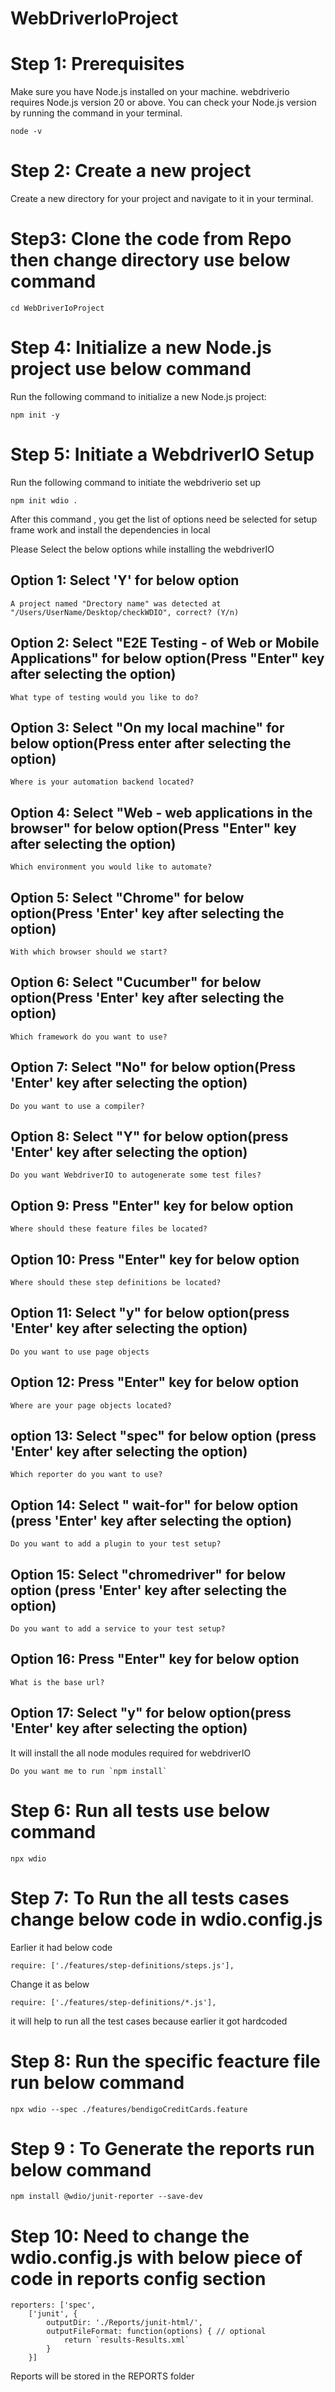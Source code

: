 # WebDriverIoProject

# Step 1: Prerequisites
Make sure you have Node.js installed on your machine. webdriverio requires Node.js version 20 or above. You can check your Node.js version by running the command in your terminal.
```
node -v
```
# Step 2: Create a new project
Create a new directory for your project and navigate to it in your terminal.

# Step3: Clone the code from Repo then change directory use below command
```
cd WebDriverIoProject
```
# Step 4: Initialize a new Node.js project use below command
Run the following command to initialize a new Node.js project:
```
npm init -y
```
# Step 5: Initiate a WebdriverIO Setup
Run the following command to initiate the webdriverio set up
```
npm init wdio .
```
After this command , you get the list of options need be selected for setup frame work and install the dependencies in local

Please Select the below options while installing the webdriverIO

  ## Option 1: Select 'Y' for below option
  ```
  A project named "Drectory name" was detected at "/Users/UserName/Desktop/checkWDIO", correct? (Y/n) 
  ```
  ## Option 2: Select "E2E Testing - of Web or Mobile Applications" for below option(Press "Enter" key after selecting the option)
  ```
  What type of testing would you like to do?
  ```
  ## Option 3: Select "On my local machine" for below option(Press enter after selecting the option)
  ```
  Where is your automation backend located?
  ```
  ## Option 4: Select "Web - web applications in the browser" for below option(Press "Enter" key after selecting the option)
  ```
  Which environment you would like to automate?
  ```
  ## Option 5:  Select "Chrome" for below option(Press 'Enter' key after selecting the option)
  ```
  With which browser should we start?
  ```
  ## Option 6: Select "Cucumber" for below option(Press 'Enter' key after selecting the option)
  ```
  Which framework do you want to use?
  ```
  ## Option 7:  Select "No" for below option(Press 'Enter' key after selecting the option)
  ```
  Do you want to use a compiler?
  ```
  ## Option 8: Select "Y" for below option(press 'Enter' key after selecting the option)
  ```
  Do you want WebdriverIO to autogenerate some test files?
  ```
  ## Option 9: Press "Enter" key  for below option
  ```
  Where should these feature files be located?
  ```
  ## Option 10: Press "Enter" key  for below option
  ```
  Where should these step definitions be located?
  ```
  ## Option 11: Select "y" for below option(press 'Enter' key after selecting the option)
  ```
  Do you want to use page objects
  ```
  ## Option 12: Press "Enter" key  for below option
  ```
  Where are your page objects located?
  ```
  ## option 13: Select "spec" for below option (press 'Enter' key after selecting the option)
  ```
  Which reporter do you want to use?
  ```
  ## Option 14:  Select " wait-for" for below option (press 'Enter' key after selecting the option)
  ```
  Do you want to add a plugin to your test setup?
  ``` 
  ## Option 15: Select "chromedriver" for below option (press 'Enter' key after selecting the option)
  ```
  Do you want to add a service to your test setup?
  ```
  ## Option 16: Press "Enter" key  for below option
  ```
  What is the base url?
  ```
  ## Option 17: Select "y" for below option(press 'Enter' key after selecting the option)
  It will install the all node modules required for webdriverIO
  ```
  Do you want me to run `npm install`
  ```
# Step 6: Run all tests use below command
```
npx wdio
```
# Step 7: To Run the all tests cases change below code in wdio.config.js
Earlier it had below code
```
require: ['./features/step-definitions/steps.js'],
```
Change it as below 
```
require: ['./features/step-definitions/*.js'],
```
it will help to run all the test cases because earlier it got hardcoded 

# Step 8: Run the specific feacture file run below command
```
npx wdio --spec ./features/bendigoCreditCards.feature
```

# Step 9 : To Generate the reports run below command
```
npm install @wdio/junit-reporter --save-dev
```

# Step 10: Need to change the wdio.config.js with below piece of code in reports config section
```
reporters: ['spec',
    ['junit', {
        outputDir: './Reports/junit-html/',
        outputFileFormat: function(options) { // optional
            return `results-Results.xml`
        }
    }]
```

Reports will be stored in the REPORTS folder 